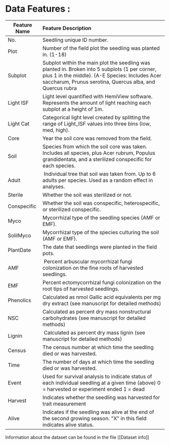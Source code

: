 # Data Features :


| Feature Name | Feature Description |
| ---- | :--- |
| No. | Seedling unique ID number. |
| Plot | Number of the field plot the seedling was planted in. (1-18) |
| Subplot | Subplot within the main plot the seedling was planted in. Broken into 5 subplots (1 per corner, plus 1 in the middle). (A-E Species: Includes Acer saccharum, Prunus serotina, Quercus alba, and Quercus rubra |
| Light ISF | Light level quantified with HemiView software. Represents the amount of light reaching each subplot at a height of 1m. |
| Light Cat | Categorical light level created by splitting the range of Light_ISF values into three bins (low, med, high). |
| Core | Year the soil core was removed from the field. |
| Soil | Species from which the soil core was taken. Includes all species, plus Acer rubrum, Populus grandidentata, and a sterilized conspecific for each species. |
| Adult |  Individual tree that soil was taken from. Up to 6 adults per species. Used as a random effect in analyses. |
| Sterile | Whether the soil was sterilized or not. |
| Conspecific | Whether the soil was conspecific, heterospecific, or sterilized conspecific. |
| Myco | Mycorrhizal type of the seedling species (AMF or EMF). |
| SolilMyco | Mycorrhizal type of the species culturing the soil (AMF or EMF). |
| PlantDate | The date that seedlings were planted in the field pots. |
| AMF |  Percent arbuscular mycorrhizal fungi colonization on the fine roots of harvested seedlings. |
| EMF | Percent ectomycorrhizal fungi colonization on the root tips of harvested seedlings. |
| Phenolics | Calculated as nmol Gallic acid equivalents per mg dry extract (see manuscript for detailed methods) |
| NSC | Calculated as percent dry mass nonstructural carbohydrates (see manuscript for detailed methods) |
| Lignin |  Calculated as percent dry mass lignin (see manuscript for detailed methods) |
| Census | The census number at which time the seedling died or was harvested. |
| Time | The number of days at which time the seedling died or was harvested. |
| Event | Used for survival analysis to indicate status of each individual seedling at a given time (above) 0 = harvested or experiment ended 1 = dead  |
| Harvest | Indicates whether the seedling was harvested for trait measurement |
| Alive | Indicates if the seedling was alive at the end of the second growing season. "X" in this field indicates alive status. |


Information about the dataset can be found in the file [[Dataset info]]